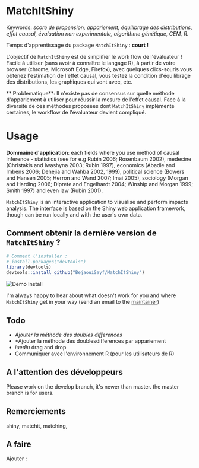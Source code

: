 # MatchItShiny

Keywords: *score de propension, appariement, équilibrage des distributions, effet causal, évaluation non experimentale, algorithme génétique, CEM, R.*

Temps d'apprentissage du package `MatchItShiny` : **court !**

L'objectif de `MatchItShiny` est de simplifier le work flow de l'évaluateur ! Facile à utiliser (sans avoir à  connaître le langage R), à partir de votre browser (chrome, Microsoft Edge, Firefox), avec quelques clics-souris vous obtenez l'estimation de l'effet causal, vous testez la condition d'équilibrage des distributions, les graphiques qui vont avec, etc. 


** Problematique**: Il n'existe pas de consensus sur quelle méthode d'appariement à utiliser pour réussir la mesure de l'effet causal. Face à la diversité de ces méthodes proposées dont `MatchItShiny` implémente certaines, le workflow de l'évaluateur devient compliqué.

# Usage

**Dommaine d'application**: each fields where you use method of causal inference - statistics (see for e.g Rubin 2006; Rosenbaum 2002), medecine (Christakis and Iwashyna 2003; Rubin 1997), economics  (Abadie and Imbens 2006; Dehejia and Wahba 2002, 1999), political science (Bowers and Hansen 2005; Herron and Wand 2007; Imai 2005), sociology (Morgan and Harding 2006; Diprete and Engelhardt 2004; Winship and Morgan 1999; Smith 1997) and even law (Rubin 2001).


`MatchItShiny` is an interactive application to visualise and perform impacts analysis. The interface is based on the Shiny web application framework, though can be run locally and with the user's own data.

## Comment obtenir la dernière version de `MatchItShiny` ?

```R
# Comment l'installer :
# install.packages("devtools")
library(devtools)
devtools::install_github("BejaouiSayf/MatchItShiny")
```

![Demo Install](https://github.com/BejaouiSayf/MatchItShiny/blob/master/Demo%20Install%20MatchItShiny.gif)


I'm always happy to hear about what doesn't work for you and where `MatchItShiny` get in your way (send an email to the [maintainer](bejaoui@gmail.com))


## Todo
- *Ajouter la méthode des doubles differences* 
- *Ajouter la méthode des doublesdifferences par appariement
- *iuediu* drag and drop
- Communiquer avec l'environnement R (pour les utilisateurs de R)

## A l'attention des développeurs

Please work on the develop branch, it's newer than master. the master branch is for users.

## Remerciements
shiny, matchit, matching, 

## A faire
Ajouter : 




